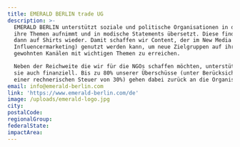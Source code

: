 ```yaml
---
title: EMERALD BERLIN trade UG
description: >-
  EMERALD BERLIN unterstützt soziale und politische Organisationen in dem es
  ihre Themen aufnimmt und in modische Statements übersetzt. Diese finden sich
  dann auf Shirts wieder. Damit schaffen wir Content, der im New Media (z.B.
  Influencermarketing) genutzt werden kann, um neue Zielgruppen auf ihren
  gewohnten Kanälen mit wichtigen Themen zu erreichen.

  Neben der Reichweite die wir für die NGOs schaffen möchten, unterstützen wir
  sie auch finanziell. Bis zu 80% unserer Überschüsse (unter Berücksichtigung
  einer rechnerischen Steuer von 30%) gehen dabei zurück an die Organisationen.
email: info@emerald-berlin.com
link: 'https://www.emerald-berlin.com/de'
image: /uploads/emerald-logo.jpg
city:
postalCode:
regionalGroup:
federalState:
impactArea:
---
```


